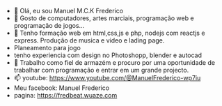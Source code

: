 - 👋 Olá, eu sou Manuel M.C.K Frederico
- 👀 Gosto de computadores, artes marciais, programação web e programação de jogos...
- 🌱 Tenho formação web em html,css,js e php, nodejs com reactjs e express. Produção de musica e video e lading page.
- Planeamento para jogo
- tenho experiencia com design no Photoshopp, blender e autocad
- 💞️ Trabalho como fiel de armazém e procuro por uma oportunidade de trabalhar com programação e entrar em um grande projecto.
- 📫 youtube: https://www.youtube.com/@ManuelFrederico-wp7iu
- Meu facebook: Manuel Frederico
- pagina: https://fredbeat.wuaze.com

